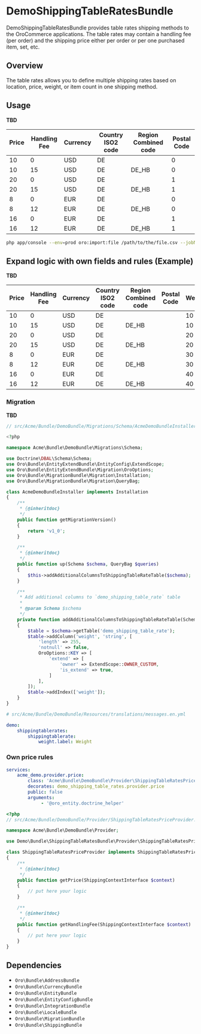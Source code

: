 # DemoShippingTableRatesBundle

DemoShippingTableRatesBundle provides table rates shipping methods to the OroCommerce applications. The table rates may contain a handling fee (per order) and the shipping price either per order or per one purchased item, set, etc.

## Overview

The table rates allows you to define multiple shipping rates based on location, price, weight, or item count in one shipping method.

## Usage

**TBD**

| Price | Handling Fee | Currency | Country ISO2 code | Region Combined code | Postal Code |
| ----- | ------------ | -------- | ----------------- | -------------------- | ----------- |
| 10    | 0            | USD      | DE                |                      | 0           |
| 10    | 15           | USD      | DE                | DE_HB                | 0           |
| 20    | 0            | USD      | DE                |                      | 1           |
| 20    | 15           | USD      | DE                | DE_HB                | 1           |
| 8     | 0            | EUR      | DE                |                      | 0           |
| 8     | 12           | EUR      | DE                | DE_HB                | 0           |
| 16    | 0            | EUR      | DE                |                      | 1           |
| 16    | 12           | EUR      | DE                | DE_HB                | 1           |


```bash
php app/console --env=prod oro:import:file /path/to/the/file.csv --jobName=entity_import_from_csv --processor=demo_shipping_table_rates.add_or_replace --email=your_email@example.com
```

## Expand logic with own fields and rules (Example)

**TBD**

| Price | Handling Fee | Currency | Country ISO2 code | Region Combined code | Postal Code | Weight |
| ----- | ------------ | -------- | ----------------- | -------------------- | ----------- | ------ |
| 10    | 0            | USD      | DE                |                      |             | 10     |
| 10    | 15           | USD      | DE                | DE_HB                |             | 10     |
| 20    | 0            | USD      | DE                |                      |             | 20     |
| 20    | 15           | USD      | DE                | DE_HB                |             | 20     |
| 8     | 0            | EUR      | DE                |                      |             | 30     |
| 8     | 12           | EUR      | DE                | DE_HB                |             | 30     |
| 16    | 0            | EUR      | DE                |                      |             | 40     |
| 16    | 12           | EUR      | DE                | DE_HB                |             | 40     |

### Migration

**TBD**

```php
// src/Acme/Bundle/DemoBundle/Migrations/Schema/AcmeDemoBundleInstaller.php

<?php

namespace Acme\Bundle\DemoBundle\Migrations\Schema;

use Doctrine\DBAL\Schema\Schema;
use Oro\Bundle\EntityExtendBundle\EntityConfig\ExtendScope;
use Oro\Bundle\EntityExtendBundle\Migration\OroOptions;
use Oro\Bundle\MigrationBundle\Migration\Installation;
use Oro\Bundle\MigrationBundle\Migration\QueryBag;

class AcmeDemoBundleInstaller implements Installation
{
    /**
     * {@inheritdoc}
     */
    public function getMigrationVersion()
    {
        return 'v1_0';
    }

    /**
     * {@inheritdoc}
     */
    public function up(Schema $schema, QueryBag $queries)
    {
        $this->addAdditionalColumnsToShippingTableRateTable($schema);
    }

    /**
     * Add additional columns to `demo_shipping_table_rate` table
     *
     * @param Schema $schema
     */
    private function addAdditionalColumnsToShippingTableRateTable(Schema $schema)
    {
        $table = $schema->getTable('demo_shipping_table_rate');
        $table->addColumn('weight', 'string', [
            'length' => 255,
            'notnull' => false,
            OroOptions::KEY => [
                'extend' => [
                    'owner' => ExtendScope::OWNER_CUSTOM,
                    'is_extend' => true,
                ]
            ],
        ]);
        $table->addIndex(['weight']);
    }
}
```

```yml
# src/Acme/Bundle/DemoBundle/Resources/translations/messages.en.yml

demo:
    shippingtablerates:
        shippingtablerate:
            weight.label: Weight
```

### Own price rules

```yml
services:
    acme_demo.provider.price:
        class: 'Acme\Bundle\DemoBundle\Provider\ShippingTableRatesPriceProvider'
        decorates: demo_shipping_table_rates.provider.price
        public: false
        arguments:
             - '@oro_entity.doctrine_helper'
```

```php
<?php
// src/Acme/Bundle/DemoBundle/Provider/ShippingTableRatesPriceProvider.php

namespace Acme\Bundle\DemoBundle\Provider;

use Demo\Bundle\ShippingTableRatesBundle\Provider\ShippingTableRatesPriceProviderInterface;

class ShippingTableRatesPriceProvider implements ShippingTableRatesPriceProviderInterface
{
    /**
     * {@inheritdoc}
     */
    public function getPrice(ShippingContextInterface $context)
    {
        // put here your logic
    }

    /**
     * {@inheritdoc}
     */
    public function getHandlingFee(ShippingContextInterface $context)
    {
        // put here your logic
    }
}
```

## Dependencies

* `Oro\Bundle\AddressBundle`
* `Oro\Bundle\CurrencyBundle`
* `Oro\Bundle\EntityBundle`
* `Oro\Bundle\EntityConfigBundle`
* `Oro\Bundle\IntegrationBundle`
* `Oro\Bundle\LocaleBundle`
* `Oro\Bundle\MigrationBundle`
* `Oro\Bundle\ShippingBundle`
